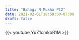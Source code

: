 ```yaml
---
title: "Bahagi N Mukha Pt2"
date: 2021-02-01T18:59:50-07:00
draft: false
---
```


{{< youtube YuZ1cmkbR1M >}}